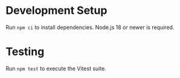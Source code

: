 # Development Setup

Run `npm ci` to install dependencies. Node.js 18 or newer is required.

# Testing

Run `npm test` to execute the Vitest suite.


